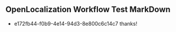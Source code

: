 ## OpenLocalization Workflow Test MarkDown
* e172fb44-f0b9-4e14-94d3-8e800c6c14c7 thanks!

<!--HONumber=Sep16_HO2-->


